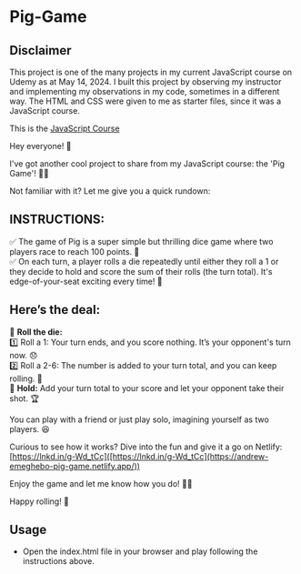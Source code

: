# Pig-Game
## Disclaimer
This project is one of the many projects in my current JavaScript course on Udemy as at May 14, 2024. I built this project by observing my instructor and implementing my observations in my code, sometimes in a different way. The HTML and CSS were given to me as starter files, since it was a JavaScript course.

This is the [JavaScript Course](https://www.udemy.com/share/101Wfe/)

Hey everyone! 🌟<br>

I've got another cool project to share from my JavaScript course: the 'Pig Game'! 🎲🐷<br>

Not familiar with it? Let me give you a quick rundown:<br>

## **INSTRUCTIONS:**<br>
✅ The game of Pig is a super simple but thrilling dice game where two players race to reach 100 points. 🎯<br>
✅ On each turn, a player rolls a die repeatedly until either they roll a 1 or they decide to hold and score the sum of their rolls (the turn total). It's edge-of-your-seat exciting every time! 😬<br>

## **Here’s the deal:**<br>
🎲 **Roll the die:**<br>
1️⃣ Roll a 1: Your turn ends, and you score nothing. It’s your opponent's turn now. 😞<br>
2️⃣ Roll a 2-6: The number is added to your turn total, and you can keep rolling. 🎉<br>
🛑 **Hold:** Add your turn total to your score and let your opponent take their shot. 🏆<br>

You can play with a friend or just play solo, imagining yourself as two players. 😆<br>

Curious to see how it works? Dive into the fun and give it a go on Netlify: [https://lnkd.in/g-Wd_tCc]([https://lnkd.in/g-Wd_tCc](https://andrew-emeghebo-pig-game.netlify.app/))<br>

Enjoy the game and let me know how you do! 🚀💯<br>

Happy rolling! 🎲<br>


## Usage
- Open the index.html file in your browser and play following the instructions above.
